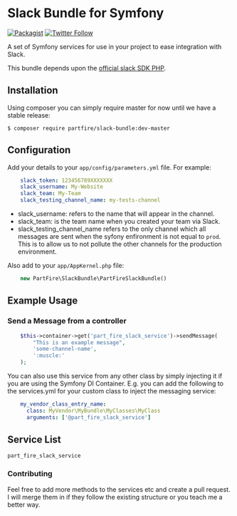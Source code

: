 # Slack Bundle for Symfony

[![Packagist](https://img.shields.io/packagist/l/doctrine/orm.svg)](https://packagist.org/packages/partfire/slack-bundle)
[![Twitter Follow](https://img.shields.io/twitter/follow/espadrine.svg?style=social&label=Follow)](https://twitter.com/partfire)

A set of Symfony services for use in your project to ease integration with Slack. 

This bundle depends upon the [official slack SDK PHP](https://github.com/threadmeup/slack-sdk).  

## Installation

Using composer you can simply require master for now until we have a stable release:

    $ composer require partfire/slack-bundle:dev-master
    
## Configuration

Add your details to your `app/config/parameters.yml` file.  For example:
```yaml
    slack_token: 123456789XXXXXXX
    slack_username: My-Website
    slack_team: My-Team
    slack_testing_channel_name: my-tests-channel
```

* slack_username: refers to the name that will appear in the channel.  
* slack_team: is the team name when you created your team via Slack.
* slack_testing_channel_name refers to the only channel which all messages are sent when the syfony enfironment is not equal to `prod`.  This is to allow us to not pollute the other channels for the production environment.

Also add to your `app/AppKernel.php` file:

```php
    new PartFire\SlackBundle\PartFireSlackBundle()
```

## Example Usage

### Send a Message from a controller

```php    
    $this->container->get('part_fire_slack_service')->sendMessage(
        "This is an example message",
        'some-channel-name',
        ':muscle:'
    );
 ```
 
You can also use this service from any other class by simply injecting it if you are using the Symfony DI Container.
E.g. you can add the following to the services.yml for your custom class to inject the messaging service:

```yaml
    my_vendor_class_entry_name:
      class: MyVendor\MyBundle\MyClasses\MyClass
      arguments: ['@part_fire_slack_service']
```
 
## Service List

    part_fire_slack_service
    

### Contributing

Feel free to add more methods to the services etc and create a pull request.  I will merge them in if they follow the existing structure or you teach me a better way.
